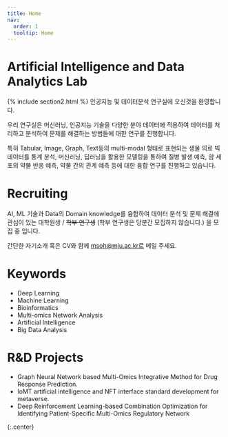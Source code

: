 ```yaml
---
title: Home
nav:
  order: 1
  tooltip: Home
---
```


# Artificial Intelligence and Data Analytics Lab

{% include section2.html %}
인공지능 및 데이터분석 연구실에 오신것을 환영합니다.

우리 연구실은 머신러닝, 인공지능 기술을 다양한 분야 데이터에 적용하여 데이터를 처리하고 분석하여 문제를 해결하는 방법들에 대한 연구를 진행합니다.

특히 Tabular, Image, Graph, Text등의 multi-modal 형태로 표현되는 생물 의료 빅데이터를 통계 분석, 머신러닝, 딥러닝을 활용한 모델링을 통하여 
질병 발생 예측, 암 세포의 약물 반응 예측, 약물 간의 관계 예측 등에 대한 융합 연구를 진행하고 있습니다.


# Recruiting
AI, ML 기술과 Data의 Domain knowledge를 융합하여 데이터 분석 및 문제 해결에 관심이 있는 대학원생 / ~~학부 연구생~~ (학부 연구생은 당분간 모집하지 않습니다.) 을 모집 중 입니다.

간단한 자기소개 혹은 CV와 함께 msoh@mju.ac.kr로 메일 주세요.


# Keywords
- Deep Learning
- Machine Learning
- Bioinformatics
- Multi-omics Network Analysis
- Artificial Intelligence
- Big Data Analysis

# R&D Projects
- Graph Neural Network based Multi-Omics Integrative Method for Drug Response Prediction.
- IoMT artificial intelligence and NFT interface standard development for metaverse.
- Deep Reinforcement Learning-based Combination Optimization for Identifying Patient-Specific Multi-Omics Regulatory Network

{:.center}






